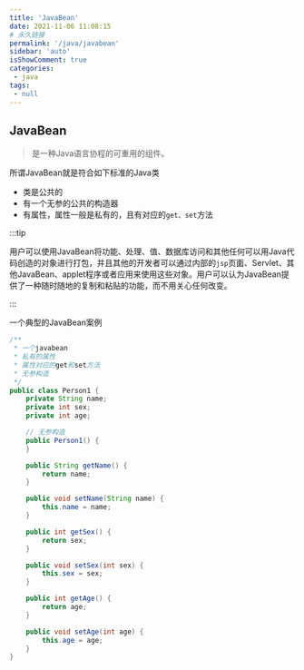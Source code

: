 ```yaml
---
title: 'JavaBean'
date: 2021-11-06 11:08:15
# 永久链接
permalink: '/java/javabean'
sidebar: 'auto'
isShowComment: true
categories:
 - java
tags:
 - null
---
```




## JavaBean

>   是一种Java语言协程的可重用的组件。

所谓JavaBean就是符合如下标准的Java类

-   类是公共的
-   有一个无参的公共的构造器
-   有属性，属性一般是私有的，且有对应的`get、set`方法



:::tip

用户可以使用JavaBean将功能、处理、值、数据库访问和其他任何可以用Java代码创造的对象进行打包，并且其他的开发者可以通过内部的`jsp`页面、Servlet、其他JavaBean、applet程序或者应用来使用这些对象。用户可以认为JavaBean提供了一种随时随地的复制和粘贴的功能，而不用关心任何改变。

:::

一个典型的JavaBean案例

```java
/**
 * 一个javabean
 * 私有的属性
 * 属性对应的get和set方法
 * 无参构造
 */
public class Person1 {
    private String name;
    private int sex;
    private int age;

    // 无参构造
    public Person1() {
    }

    public String getName() {
        return name;
    }

    public void setName(String name) {
        this.name = name;
    }

    public int getSex() {
        return sex;
    }

    public void setSex(int sex) {
        this.sex = sex;
    }

    public int getAge() {
        return age;
    }

    public void setAge(int age) {
        this.age = age;
    }
}

```

